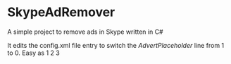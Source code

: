 # SkypeAdRemover
A simple project to remove ads in Skype written in C#


It edits the config.xml file entry to switch the *AdvertPlaceholder* line from 1 to 0. Easy as 1 2 3  
